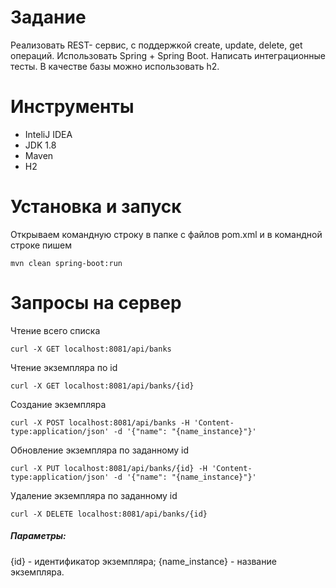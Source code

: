 # Задание
Реализовать REST- сервис, с поддержкой create, update, delete, get операций. Использовать Spring + Spring Boot. Написать интеграционные тесты. В качестве базы можно использовать h2.

# Инструменты
+ InteliJ IDEA
+ JDK 1.8
+ Maven
+ H2

# Установка и запуск
Открываем командную строку в папке с файлов pom.xml и в командной строке пишем
```
mvn clean spring-boot:run
```

# Запросы на сервер
Чтение всего списка
```
curl -X GET localhost:8081/api/banks
```
Чтение экземпляра по id
```
curl -X GET localhost:8081/api/banks/{id}
```
Создание экземпляра
```
curl -X POST localhost:8081/api/banks -H 'Content-type:application/json' -d '{"name": "{name_instance}"}'
```
Обновление экземпляра по заданному id
```
curl -X PUT localhost:8081/api/banks/{id} -H 'Content-type:application/json' -d '{"name": "{name_instance}"}'
```
Удаление экземпляра по заданному id
```
curl -X DELETE localhost:8081/api/banks/{id}
```
##### Параметры:
{id} - идентификатор экземпляра;
{name_instance} - название экземпляра.

